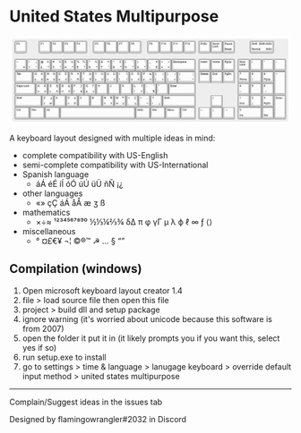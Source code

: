 # United States Multipurpose
![Keyboard Layout Reference](https://github.com/flamingowrangler2869/USMultipurpose/blob/main/layout.png?raw=true)

A keyboard layout designed with multiple ideas in mind:
 - complete compatibility with US-English
 - semi-complete compatibility with US-International
 - Spanish language
   - áÁ éÉ íÍ óÓ úÚ üÜ ñÑ ¡¿
 - other languages
   - «» çÇ áÁ åÅ æ ʒ ß
 - mathematics
   - ×÷≈ ¹²³⁴⁵⁶⁷⁸⁹⁰ ½⅓¼⅔¾ δΔ π φ γΓ µ λ ϕ ℓ ∞ ƒ ⟨⟩
 - miscellaneous
   - ° ¤£€¥ ¬¦ ©®™ ☭ … § “”

## Compilation (windows)
1. Open microsoft keyboard layout creator 1.4
2. file > load source file then open this file
3. project > build dll and setup package
4. ignore warning (it's worried about unicode because this software is from 2007)
5. open the folder it put it in (it likely prompts you if you want this, select yes if so)
6. run setup.exe to install
7. go to settings > time & language > lanugage keyboard > override default input method > united states multipurpose

---

Complain/Suggest ideas in the issues tab

Designed by flamingowrangler#2032 in Discord
